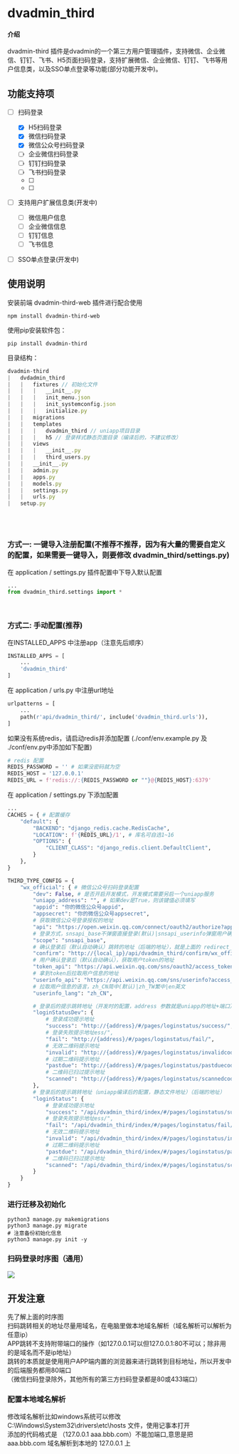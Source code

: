 # dvadmin_third

#### 介绍
dvadmin-third 插件是dvadmin的一个第三方用户管理插件，支持微信、企业微信、钉钉、飞书、H5页面扫码登录，支持扩展微信、企业微信、钉钉、飞书等用户信息类，以及SSO单点登录等功能(部分功能开发中)。

## 功能支持项

- [ ] 扫码登录
  - [x] H5扫码登录
  - [x] 微信扫码登录
  - [x] 微信公众号扫码登录
  - [ ] 企业微信扫码登录
  - [ ] 钉钉扫码登录
  - [ ] 飞书扫码登录
  - [ ] 
  - [ ] 
- [ ] 支持用户扩展信息类(开发中)
  - [ ] 微信用户信息
  - [ ] 企业微信信息
  - [ ] 钉钉信息
  - [ ] 飞书信息
- [ ] SSO单点登录(开发中)



## 使用说明

安装前端 dvadmin-third-web 插件进行配合使用
```shell
npm install dvadmin-third-web
```

使用pip安装软件包：

```shell
pip install dvadmin-third
```

目录结构：<br>
```javascript
dvadmin-third
|   dvdadmin_third
|   |   fixtures // 初始化文件
|   |   |   __init__.py
|   |   |   init_menu.json
|   |   |   init_systemconfig.json
|   |   |   initialize.py
|   |   migrations
|   |   templates
|   |   |   dvadmin_third // uniapp项目目录
|   |   |   h5 // 登录样式静态页面目录（编译后的，不建议修改）
|   |   views
|   |   |   __init__.py
|   |   |   third_users.py
|   |   __init__.py
|   |   admin.py
|   |   apps.py
|   |   models.py
|   |   settings.py
|   |   urls.py
|   setup.py
```
<br><br>
### 方式一: 一键导入注册配置(不推荐不推荐，因为有大量的需要自定义的配置，如果需要一键导入，则要修改 dvadmin_third/settings.py)
在 application / settings.py 插件配置中下导入默认配置
```python
...
from dvadmin_third.settings import *
```
<br>

### 方式二: 手动配置(推荐)
在INSTALLED_APPS 中注册app（注意先后顺序）
```python
INSTALLED_APPS = [
    ...
    'dvadmin_third'
]
```

在 application / urls.py 中注册url地址

```python
urlpatterns = [
    ...
    path(r'api/dvadmin_third/', include('dvadmin_third.urls')),
]
```

如果没有系统redis，请启动redis并添加配置 (./conf/env.example.py 及 ./conf/env.py中添加如下配置)

```python
# redis 配置
REDIS_PASSWORD = '' # 如果没密码就为空
REDIS_HOST = '127.0.0.1'
REDIS_URL = f'redis://:{REDIS_PASSWORD or ""}@{REDIS_HOST}:6379'

```

在 application / settings.py 下添加配置

```python
...
CACHES = { # 配置缓存
    "default": {
        "BACKEND": "django_redis.cache.RedisCache",
        "LOCATION": f'{REDIS_URL}/1', # 库名可自选1~16
        "OPTIONS": {
            "CLIENT_CLASS": "django_redis.client.DefaultClient",
        }
    },
}

THIRD_TYPE_CONFIG = {
    "wx_official": { # 微信公众号扫码登录配置
        "dev": False, # 是否开启开发模式，开发模式需要另启一个uniapp服务
        "uniapp_address": "", # 如果dev是True，则该键值必须填写
        "appid": "你的微信公众号appid",
        "appsecret": "你的微信公众号appsecret",
        # 获取微信公众号登录授权的地址
        "api": "https://open.weixin.qq.com/connect/oauth2/authorize?appid={appid}&redirect_uri={redirect_uri}&response_type=code&scope={scope}&state={state}#wechat_redirect",
        # 登录方式，snsapi_base不弹窗直接登录(默认)|snsapi_userinfo弹窗用户确认登录
        "scope": "snsapi_base",
        # 确认登录后（默认自动确认）跳转的地址（后端的地址），就是上面的 redirect_uri 参数
        "confirm": "http://{local_ip}/api/dvadmin_third/confirm/wx_official_confirm_login/",
        # 用户确认登录后（默认自动确认），获取用户token的地址
        "token_api": "https://api.weixin.qq.com/sns/oauth2/access_token?appid={appid}&secret={secret}&code={code}&grant_type=authorization_code",
        # 拿到token后拉取用户信息的地址
        "userinfo_api": "https://api.weixin.qq.com/sns/userinfo?access_token={access_token}&openid={openid}&lang={lang}",
        # 拉取用户信息的语言，zh_CN简中(默认)|zh_TW繁中|en英文
        "userinfo_lang": "zh_CN",

        # 登录后的提示跳转地址（开发时的配置，address 参数就是uniapp的地址+端口）
        "loginStatusDev": {
            # 登录成功提示地址
            "success": "http://{address}/#/pages/loginstatus/success/",
            # 登录失败提示地址ess/",
            "fail": "http://{address}/#/pages/loginstatus/fail/",
            # 无效二维码提示地址
            "invalid": "http://{address}/#/pages/loginstatus/invalidcode/",
            # 过期二维码提示地址
            "pastdue": "http://{address}/#/pages/loginstatus/pastduecode/",
            # 二维码已扫过提示地址
            "scanned": "http://{address}/#/pages/loginstatus/scannedcode/",
        },
        # 登录后的提示跳转地址（uniapp编译后的配置，静态文件地址）（后端的地址）
        "loginStatus": {
            # 登录成功提示地址
            "success": "/api/dvadmin_third/index/#/pages/loginstatus/success/",
            # 登录失败提示地址ess/",
            "fail": "/api/dvadmin_third/index/#/pages/loginstatus/fail/",
            # 无效二维码提示地址
            "invalid": "/api/dvadmin_third/index/#/pages/loginstatus/invalid/",
            # 过期二维码提示地址
            "pastdue": "/api/dvadmin_third/index/#/pages/loginstatus/pastdue/",
            # 二维码已扫过提示地址
            "scanned": "/api/dvadmin_third/index/#/pages/loginstatus/scanned/",
        }
    }
}
```



### 进行迁移及初始化

```shell
python3 manage.py makemigrations 
python3 manage.py migrate 
# 注意备份初始化信息
python3 manage.py init -y 
```

### 扫码登录时序图（通用）
![](./wx_official.jpg)

## 开发注意
先了解上面的时序图<br>
扫码跳转相关的地址尽量用域名，在电脑里做本地域名解析（域名解析可以解析为任意ip）<br>
APP跳转不支持附带端口的操作（如127.0.0.1可以但127.0.0.1:80不可以；除非用的是域名而不是ip地址）<br>
跳转的本质就是使用用户APP端内置的浏览器来进行跳转到目标地址，所以开发中的后端服务都用80端口<br>
（微信扫码登录除外，其他所有的第三方扫码登录都是80或433端口）
### 配置本地域名解析
修改域名解析比如windows系统可以修改 C:\Windows\System32\drivers\etc\hosts 文件，使用记事本打开<br>
添加的代码格式是 （127.0.0.1 aaa.bbb.com）不能加端口,意思是把 aaa.bbb.com 域名解析到本地的 127.0.0.1 上<br>